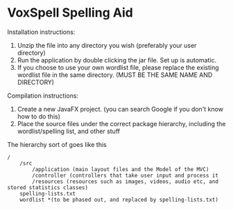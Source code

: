 # VoxSpell Spelling Aid #

Installation instructions:

1. Unzip the file into any directory you wish (preferably your user directory)
2. Run the application by double clicking the jar file. Set up is automatic.
3. If you choose to use your own wordlist file, please replace the existing wordlist file in the same directory. (MUST BE THE SAME NAME AND DIRECTORY)

Compilation instructions:

1. Create a new JavaFX project. (you can search Google if you don't know how to do this)
2. Place the source files under the correct package hierarchy, including the wordlist/spelling list, and other stuff

The hierarchy sort of goes like this

```
/
	/src
		/application (main layout files and the Model of the MVC)
		/controller (controllers that take user input and process it 
		/resources (resources such as images, videos, audio etc, and stored statistics classes)
	spelling-lists.txt
	wordlist *(to be phased out, and replaced by spelling-lists.txt)
```
